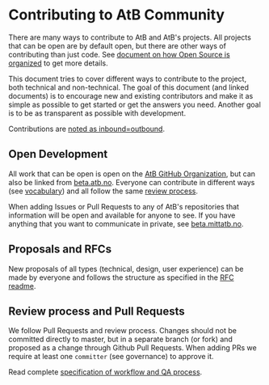 # Contributing to AtB Community

There are many ways to contribute to AtB and AtB's projects. All projects that
can be open are by default open, but there are other ways of contributing than
just code. See [document on how Open Source is organized](./GOVERNANCE.md) to
get more details.

This document tries to cover different ways to contribute to the project, both
technical and non-technical. The goal of this document (and linked documents) is
to encourage new and existing contributors and make it as simple as possible to
get started or get the answers you need. Another goal is to be as transparent as
possible with development.

Contributions are [noted as inbound=outbound](https://docs.github.com/en/free-pro-team@latest/github/site-policy/github-terms-of-service#6-contributions-under-repository-license).

## Open Development

All work that can be open is open on the
[AtB GitHub Organization](https://github.com/AtB-AS), but can also be linked
from [beta.atb.no](https://beta.atb.no). Everyone can contribute in
different ways (see [vocabulary](./GOVERNANCE.md#vocabulary)) and all follow the
same [review process](#review-process-and-pull-requests).

When adding Issues or Pull Requests to any of AtB's repositories that
information will be open and available for anyone to see. If you have anything
that you want to communicate in private, see
[beta.mittatb.no](https://beta.mittatb.no).

## Proposals and RFCs

New proposals of all types (technical, design, user experience) can be made by
everyone and follows the structure as specified in the
[RFC readme](./rfc/README.md).

## Review process and Pull Requests

We follow Pull Requests and review process. Changes should not be committed
directly to master, but in a separate branch (or fork) and proposed as a change
through Github Pull Requests. When adding PRs we require at least one
`committer` (see governance) to approve it.

Read complete
[specification of workflow and QA process](./guides/workflow-and-qa-progress-apps.md).
